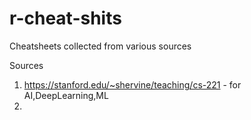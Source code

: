 # r-cheat-shits

Cheatsheets collected from various sources

Sources

1. https://stanford.edu/~shervine/teaching/cs-221 - for AI,DeepLearning,ML
2. 
